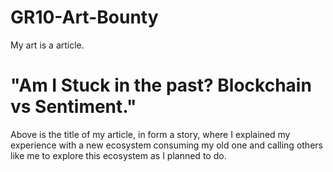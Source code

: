 # GR10-Art-Bounty
My art is a article.

# "Am I Stuck in the past? Blockchain vs Sentiment." 

Above is the title of my article, in form a story, where I explained my experience with a new ecosystem consuming my old one and calling others like me to explore this ecosystem as I planned to do.
